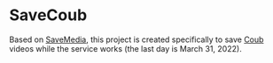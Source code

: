 # SaveCoub

Based on [SaveMedia](https://github.com/defder-su/SaveMedia), this project is created specifically to save [Coub](https://coub.com) videos while the service works (the last day is March 31, 2022).
